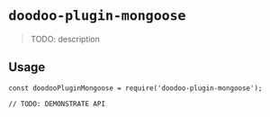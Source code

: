 # `doodoo-plugin-mongoose`

> TODO: description

## Usage

```
const doodooPluginMongoose = require('doodoo-plugin-mongoose');

// TODO: DEMONSTRATE API
```
